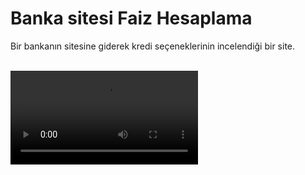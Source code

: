 # Banka sitesi Faiz Hesaplama
 Bir bankanın sitesine giderek kredi seçeneklerinin incelendiği bir site.

<br/>
<video src="C:\Users\fatmanur bulut\Desktop\frontend projects\BANK\bank.mp4" controls > </video>
